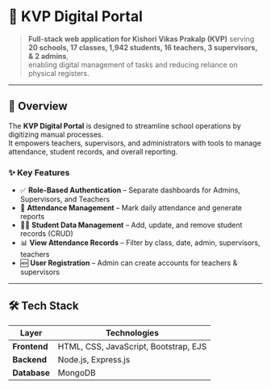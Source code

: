 # 🏢 KVP Digital Portal

> **Full-stack web application for Kishori Vikas Prakalp (KVP)** serving  
> **20 schools, 17 classes, 1,942 students, 16 teachers, 3 supervisors, & 2 admins**,  
> enabling digital management of tasks and reducing reliance on physical registers.

---

## 📌 Overview

The **KVP Digital Portal** is designed to streamline school operations by digitizing manual processes.  
It empowers teachers, supervisors, and administrators with tools to manage attendance, student records, and overall reporting.

### ✨ Key Features
- ✅ **Role-Based Authentication** – Separate dashboards for Admins, Supervisors, and Teachers  
- 📝 **Attendance Management** – Mark daily attendance and generate reports  
- 👩‍🎓 **Student Data Management** – Add, update, and remove student records (CRUD)  
- 📊 **View Attendance Records** – Filter by class, date, admin, supervisors, teachers  
- 🆕 **User Registration** – Admin can create accounts for teachers & supervisors  

---

## 🛠 Tech Stack

| Layer      | Technologies                       |
|-----------|------------------------------------|
| **Frontend** | HTML, CSS, JavaScript, Bootstrap, EJS |
| **Backend**  | Node.js, Express.js               |
| **Database** | MongoDB                           |

